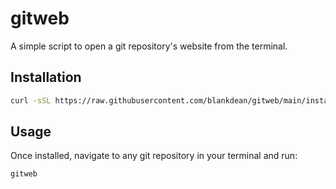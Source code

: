 # gitweb

A simple script to open a git repository's website from the terminal.

## Installation

```bash
curl -sSL https://raw.githubusercontent.com/blankdean/gitweb/main/install.sh | bash
```

## Usage

Once installed, navigate to any git repository in your terminal and run:

```
gitweb
```

